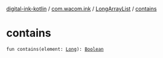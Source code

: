 [digital-ink-kotlin](../../index.md) / [com.wacom.ink](../index.md) / [LongArrayList](index.md) / [contains](./contains.md)

# contains

`fun contains(element: `[`Long`](https://kotlinlang.org/api/latest/jvm/stdlib/kotlin/-long/index.html)`): `[`Boolean`](https://kotlinlang.org/api/latest/jvm/stdlib/kotlin/-boolean/index.html)
